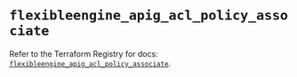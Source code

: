 # `flexibleengine_apig_acl_policy_associate`

Refer to the Terraform Registry for docs: [`flexibleengine_apig_acl_policy_associate`](https://registry.terraform.io/providers/flexibleenginecloud/flexibleengine/1.46.0/docs/resources/apig_acl_policy_associate).
